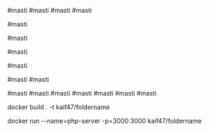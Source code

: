 #masti
#masti
#masti
#masti

#masti

#masti

#masti

#masti

#masti
#masti

#masti
#masti
#masti
#masti
#masti
#masti
#masti


























docker build . -t kaif47/foldername

docker run --name=php-server -p=3000:3000 kaif47/foldername

